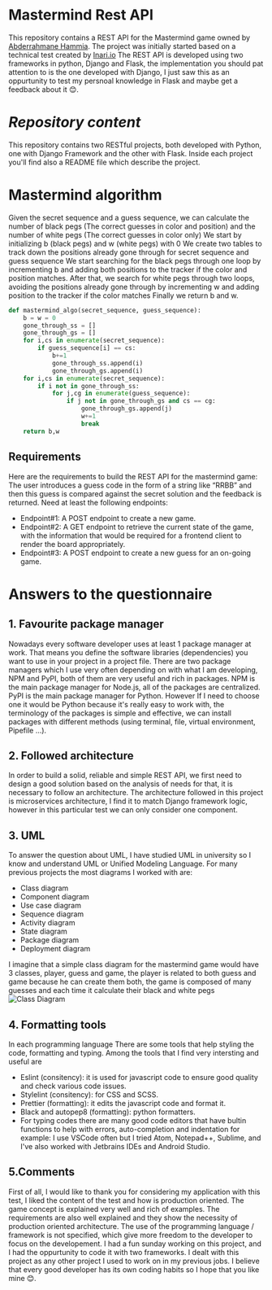 # Mastermind Rest API
This repository contains a REST API for the Mastermind game owned by [Abderrahmane Hammia](mailto:fa_hammia@esi.dz). The project was initially started based on a technical test created by [Inari.io](https://www.inari.io/)
The REST API is developed using two frameworks in python, Django and Flask, the implementation you should pat attention to is the one developed with Django, I just saw this as an oppurtunity to test my persnoal knowledge in Flask and maybe get a feedback about it 😊.
# _Repository content_
This repository contains two RESTful projects, both developed with Python, one with Django Framework and the other with Flask.
Inside each project you'll find also a README file which describe the project.
# Mastermind algorithm
Given the secret sequence and a guess sequence, we can calculate the number of black pegs (The correct guesses in color and position) and the number of white pegs (The correct guesses in color only)
We start by initializing b (black pegs) and w (white pegs) with 0
We create two tables to track down the positions already gone through for secret sequence and guess sequence
We start searching for the black pegs through one loop by incrementing b and adding both positions to the tracker if the color and position matches.
After that, we search for white pegs through two loops, avoiding the positions already gone through by incrementing w and adding position to the tracker if the color matches
Finally we return b and w.
```Python
def mastermind_algo(secret_sequence, guess_sequence):
    b = w = 0
    gone_through_ss = []
    gone_through_gs = []
    for i,cs in enumerate(secret_sequence):
        if guess_sequence[i] == cs:
            b+=1
            gone_through_ss.append(i)
            gone_through_gs.append(i)
    for i,cs in enumerate(secret_sequence):
        if i not in gone_through_ss:
            for j,cg in enumerate(guess_sequence):
                if j not in gone_through_gs and cs == cg:
                    gone_through_gs.append(j)
                    w+=1
                    break
    return b,w
```
## Requirements
Here are the requirements to build the REST API for the mastermind game:
The user introduces a guess code in the form of a string like “RRBB” and then this guess is compared against the secret solution and the feedback is returned. Need at least the following endpoints:
* Endpoint#1: A POST endpoint to create a new game.
* Endpoint#2: A GET endpoint to retrieve the current state of the game, with the information that would be required for a frontend client to render the board appropriately.
* Endpoint#3: A POST endpoint to create a new guess for an on-going game.

# Answers to the questionnaire
## 1. Favourite package manager
Nowadays every software developer uses at least 1 package manager at work. That means you define the software libraries (dependencies) you want to use in your project in a project file.
There are two package managers which I use very often depending on with what I am developing, NPM and PyPI, both of them are very useful and rich in packages. NPM is the main package manager for Node.js, all of the packages are centralized. PyPI is the main package manager for Python. However If I need to choose one it would be Python because it's really easy to work with, the terminology of the packages is simple and effective, we can install packages with different methods (using terminal, file, virtual environment, Pipefile ...).
## 2. Followed architecture
In order to build a solid, reliable and simple REST API, we first need to design a good solution based on the analysis of needs for that, it is necessary to follow an architecture.
The architecture followed in this project is microservices architecture, I find it to match Django framework logic, however in this particular test we can only consider one component.
## 3. UML
To answer the question about UML, I have studied UML in university so I know and understand UML or Unified Modeling Language. For many previous projects the most diagrams I worked with are:
* Class diagram
* Component diagram
* Use case diagram
* Sequence diagram
* Activity diagram
* State diagram
* Package diagram
* Deployment diagram

I imagine that a simple class diagram for the mastermind game would have 3 classes, player, guess and game, the player is related to both guess and game because he can create them both, the game is composed of many guesses and each time it calculate their black and white pegs
![Class Diagram](https://abdoh-gitlab.s3.us-east-2.amazonaws.com/Capture.PNG)
## 4. Formatting tools
In each programming language There are some tools that help styling the code, formatting and typing.
Among the tools that I find very intersting and useful are
* Eslint (consitency): it is used for javascript code to ensure good quality and check various code issues.
* Stylelint (consitency): for CSS and SCSS.
* Prettier (formatting): it edits the javascript code and format it.
* Black and autopep8 (formatting): python formatters.
* For typing codes there are many good code editors that have bultin functions to help with errors, auto-completion and indentation for example: I use VSCode often but I tried Atom, Notepad++, Sublime, and I've also worked with Jetbrains IDEs and Android Studio.
 

## 5.Comments
First of all, I would like to thank you for considering my application with this test, I liked the content of the test and how is production oriented. The game concept is explained very well and  rich of examples. The requirements are also well explained and they show the necessity of production oriented architecture. The use of the programming language / framework is not specified, which give more freedom to the developer to focus on the developement.
I had a fun sunday working on this project, and I had the oppurtunity to code it with two frameworks. I dealt with this project as any other project I used to work on in my previous jobs. I believe that every good developer has its own coding habits so I hope that you like mine 😊.